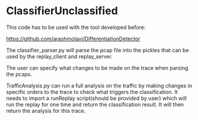# ClassifierUnclassified

This code has to be used with the tool developed before:

https://github.com/arashmolavi/DifferentiationDetector

The classifier_parser.py will parse the pcap file into the pickles that can be used by the replay_client and replay_server.

The user can specify what changes to be made on the trace when parsing the pcaps.

TrafficAnalysis.py can run a full analysis on the traffic by making changes in specific orders to the trace to check what triggers the classification. It needs to import a runReplay script(should be provided by user) which will run the replay for one time and return the classification result. It will then return the analysis for this trace.